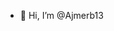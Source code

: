 - 👋 Hi, I’m @Ajmerb13

<!---
Ajmerb13/Ajmerb13 is a ✨ special ✨ repository because its `README.md` (this file) appears on your GitHub profile.
You can click the Preview link to take a look at your changes.
--->
